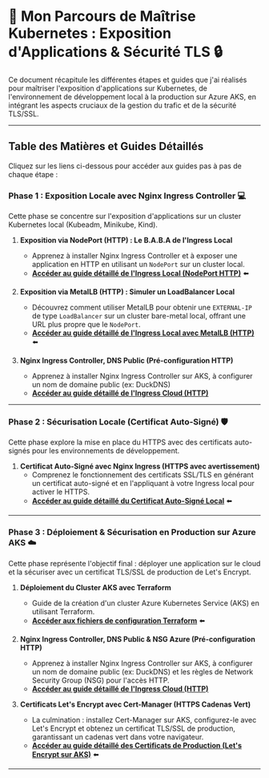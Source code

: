 # 🌟 Mon Parcours de Maîtrise Kubernetes : Exposition d'Applications & Sécurité TLS 🔒

Ce document récapitule les différentes étapes et guides que j'ai réalisés pour maîtriser l'exposition d'applications sur Kubernetes, de l'environnement de développement local à la production sur Azure AKS, en intégrant les aspects cruciaux de la gestion du trafic et de la sécurité TLS/SSL.

---

## **Table des Matières et Guides Détaillés**

Cliquez sur les liens ci-dessous pour accéder aux guides pas à pas de chaque étape :

### **Phase 1 : Exposition Locale avec Nginx Ingress Controller** 💻

Cette phase se concentre sur l'exposition d'applications sur un cluster Kubernetes local (Kubeadm, Minikube, Kind).

1.  **Exposition via NodePort (HTTP) : Le B.A.B.A de l'Ingress Local**
    *   Apprenez à installer Nginx Ingress Controller et à exposer une application en HTTP en utilisant un `NodePort` sur un cluster local.
    *   **[Accéder au guide détaillé de l'Ingress Local (NodePort HTTP)](./ingress/ingress-local.md)** ⬅️ 

2.  **Exposition via MetalLB (HTTP) : Simuler un LoadBalancer Local**
    *   Découvrez comment utiliser MetalLB pour obtenir une `EXTERNAL-IP` de type `LoadBalancer` sur un cluster bare-metal local, offrant une URL plus propre que le `NodePort`.
    *   **[Accéder au guide détaillé de l'Ingress Local avec MetalLB (HTTP)](./ingress/steps-avec-metallb.md)** ⬅️ 


2.  **Nginx Ingress Controller, DNS Public  (Pré-configuration HTTP)**
    *   Apprenez à installer Nginx Ingress Controller sur AKS, à configurer un nom de domaine public (ex: DuckDNS) 
    *   **[Accéder au guide détaillé de l'Ingress Cloud (HTTP)](./ingress/steps-dans-le-cloud-azure.md)** 




---

### **Phase 2 : Sécurisation Locale (Certificat Auto-Signé)** 🛡️

Cette phase explore la mise en place du HTTPS avec des certificats auto-signés pour les environnements de développement.

1.  **Certificat Auto-Signé avec Nginx Ingress (HTTPS avec avertissement)**
    *   Comprenez le fonctionnement des certificats SSL/TLS en générant un certificat auto-signé et en l'appliquant à votre Ingress local pour activer le HTTPS.
    *   **[Accéder au guide détaillé du Certificat Auto-Signé Local](./certs/cert-autosigned-local.md)** ⬅️ 

---

### **Phase 3 : Déploiement & Sécurisation en Production sur Azure AKS** ☁️

Cette phase représente l'objectif final : déployer une application sur le cloud et la sécuriser avec un certificat TLS/SSL de production de Let's Encrypt.

1.  **Déploiement du Cluster AKS avec Terraform**
    *   Guide de la création d'un cluster Azure Kubernetes Service (AKS) en utilisant Terraform.
    *   **[Accéder aux fichiers de configuration Terraform](./cluster-AKS-terraform/)** ⬅️ 

2.  **Nginx Ingress Controller, DNS Public & NSG Azure (Pré-configuration HTTP)**
    *   Apprenez à installer Nginx Ingress Controller sur AKS, à configurer un nom de domaine public (ex: DuckDNS) et les règles de Network Security Group (NSG) pour l'accès HTTP.
    *   **[Accéder au guide détaillé de l'Ingress Cloud (HTTP)](./ingress/steps-dans-cloud-azure.md)**

3.  **Certificats Let's Encrypt avec Cert-Manager (HTTPS Cadenas Vert)**
    *   La culmination : installez Cert-Manager sur AKS, configurez-le avec Let's Encrypt et obtenez un certificat TLS/SSL de production, garantissant un cadenas vert dans votre navigateur.
    *   **[Accéder au guide détaillé des Certificats de Production (Let's Encrypt sur AKS)](./cert-prod-aks.md)** ⬅️ 

---
